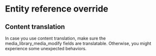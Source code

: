 # Entity reference override

## Content translation

In case you use content translation, make sure the media_library_media_modify fields are translatable.
Otherwise, you might experience some unexpected behaviors.
